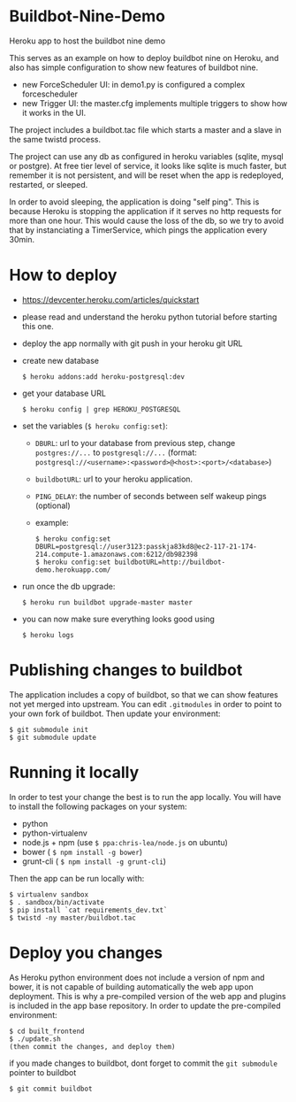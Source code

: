 Buildbot-Nine-Demo
==================

Heroku app to host the buildbot nine demo

This serves as an example on how to deploy buildbot nine on Heroku, and also has simple configuration to show new features of buildbot nine.

- new ForceScheduler UI: in demo1.py is configured a complex forcescheduler
- new Trigger UI: the master.cfg implements multiple triggers to show how it works in the UI.

The project includes a buildbot.tac file which starts a master and a slave in the same twistd process.

The project can use any db as configured in heroku variables (sqlite, mysql or postgre). At free tier level of service, it looks like sqlite is much faster, but remember it is not persistent, and will be reset when the app is redeployed, restarted, or sleeped.

In order to avoid sleeping, the application is doing "self ping". This is because Heroku is stopping the application if it serves no http requests for more than one hour. This would cause the loss of the db, so we try to avoid that by instanciating a TimerService, which pings the application every 30min.

How to deploy
=============

- https://devcenter.heroku.com/articles/quickstart
- please read and understand the heroku python tutorial before starting this one.
- deploy the app normally with git push in your heroku git URL

- create new database

    `$ heroku addons:add heroku-postgresql:dev`

- get your database URL

    `$ heroku config | grep HEROKU_POSTGRESQL`

- set the variables (`$ heroku config:set`):
    - `DBURL`: url to your database from previous step, change `postgres://...` to `postgresql://...` (format: `postgresql://<username>:<password>@<host>:<port>/<database>`)
    - `buildbotURL`: url to your heroku application.
    - `PING_DELAY`: the number of seconds between self wakeup pings (optional)
    - example: 

        ```
        $ heroku config:set DBURL=postgresql://user3123:passkja83kd8@ec2-117-21-174-214.compute-1.amazonaws.com:6212/db982398
        $ heroku config:set buildbotURL=http://buildbot-demo.herokuapp.com/
        ```

- run once the db upgrade:

    `$ heroku run buildbot upgrade-master master`

- you can now make sure everything looks good using

    `$ heroku logs`

Publishing changes to buildbot
==============================
The application includes a copy of buildbot, so that we can show features not yet merged into upstream.
You can edit `.gitmodules` in order to point to your own fork of buildbot. Then update your environment:

    $ git submodule init
    $ git submodule update


Running it locally
==================
In order to test your change the best is to run the app locally.
You will have to install the following packages on your system:

   - python
   - python-virtualenv
   - node.js + npm (use `$ ppa:chris-lea/node.js` on ubuntu)
   - bower ( `$ npm install -g bower`)
   - grunt-cli ( `$ npm install -g grunt-cli`)

Then the app can be run locally with:

    $ virtualenv sandbox
    $ . sandbox/bin/activate
    $ pip install `cat requirements_dev.txt`
    $ twistd -ny master/buildbot.tac

Deploy you changes
==================

As Heroku python environment does not include a version of npm and bower, it is not capable of building automatically the web app upon deployment. This is why a pre-compiled version of the web app and plugins is included in the app base repository.
In order to update the pre-compiled environment:

    $ cd built_frontend
    $ ./update.sh
    (then commit the changes, and deploy them)

if you made changes to buildbot, dont forget to commit the `git submodule` pointer to buildbot

    $ git commit buildbot
